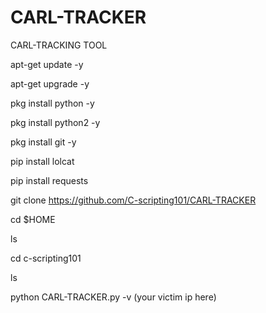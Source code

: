 # CARL-TRACKER
CARL-TRACKING TOOL


apt-get update -y

apt-get upgrade -y

pkg install python -y

pkg install python2 -y

pkg install git -y

pip install lolcat

pip install requests

git clone https://github.com/C-scripting101/CARL-TRACKER

cd $HOME

ls

cd c-scripting101

ls

python CARL-TRACKER.py -v (your victim ip here)
